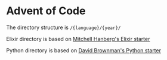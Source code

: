 # Advent of Code

The directory structure is `/{language}/{year}/`

Elixir directory is based on [Mitchell Hanberg's Elixir starter](https://github.com/mhanberg/advent-of-code-elixir-starter)

Python directory is based on [David Brownman's Python starter](https://github.com/xavdid/advent-of-code-python-template)
